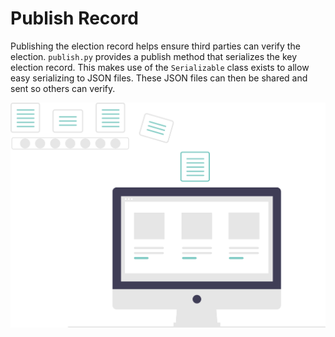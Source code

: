 # Publish Record

Publishing the election record helps ensure third parties can verify the election. `publish.py` provides a publish method that serializes the key election record. This makes use of the `Serializable` class exists to allow easy serializing to JSON files. These JSON files can then be shared and sent so others can verify.


![Encrypt][encrypt-image]

<!-- Links -->
[encrypt-image]: ../../images/undraw/data.svg ""
